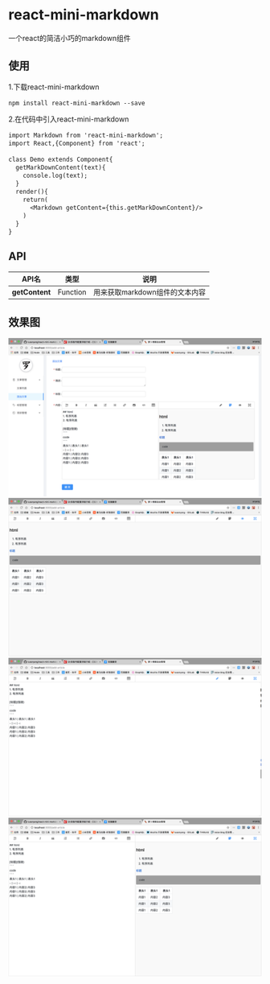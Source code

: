 # react-mini-markdown
一个react的简洁小巧的markdown组件

## 使用
1.下载react-mini-markdown
```
npm install react-mini-markdown --save
```
2.在代码中引入react-mini-markdown
```
import Markdown from 'react-mini-markdown';
import React,{Component} from 'react';

class Demo extends Component{
  getMarkDownContent(text){
    console.log(text);
  }
  render(){
    return(
      <Markdown getContent={this.getMarkDownContent}/>
    )
  }
}
```

## API
API名 | 类型 | 说明
-|:-:|-
**getContent** | Function| 用来获取markdown组件的文本内容


## 效果图

![实际项目应用图](/source/1.png)
![全屏编辑](/source/2.png)
![全屏预览](/source/3.png)
![全屏编辑和预览](/source/4.png)
